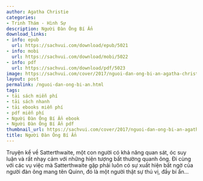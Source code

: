 ```yaml
---
author: Agatha Christie
categories:
- Trinh Thám - Hình Sự
description: Người Đàn Ông Bí Ẩn
download_links:
- info: epub
  url: https://sachvui.com/download/epub/5021
- info: mobi
  url: https://sachvui.com/download/mobi/5022
- info: pdf
  url: https://sachvui.com/download/pdf/5023
image: https://sachvui.com/cover/2017/nguoi-dan-ong-bi-an-agatha-christie.jpg
layout: post
permalink: /nguoi-dan-ong-bi-an.html
tags:
- tải sách miễn phí
- tải sách nhanh
- tải ebooks miễn phí
- pdf miễn phí
- Người Đàn Ông Bí Ẩn ebook
- Người Đàn Ông Bí Ẩn pdf
thumbnail_url: https://sachvui.com/cover/2017/nguoi-dan-ong-bi-an-agatha-christie.jpg
title: Người Đàn Ông Bí Ẩn
---
```


 <div class="item-desc text-justify"> <p>Truyện kể về Satterthwaite, một con người có khả năng quan sát, óc suy luận và rất nhạy cảm với những hiện tượng bất thường quanh ông. Đi cùng với các vụ việc mà Satterthwaite gặp phải luôn có sự xuất hiện bất ngờ của người đàn ông mang tên Quinn, đó là một người thật sự thú vị, đầy bí ẩn...<br> </p> </div>
